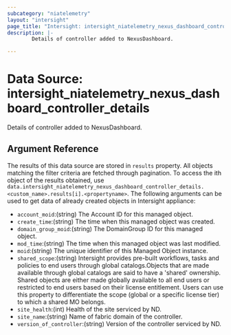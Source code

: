 ```yaml
---
subcategory: "niatelemetry"
layout: "intersight"
page_title: "Intersight: intersight_niatelemetry_nexus_dashboard_controller_details"
description: |-
        Details of controller added to NexusDashboard.

---
```


# Data Source: intersight_niatelemetry_nexus_dashboard_controller_details
Details of controller added to NexusDashboard.
## Argument Reference
The results of this data source are stored in `results` property.
All objects matching the filter criteria are fetched through pagination.
To access the ith object of the results obtained, use `data.intersight_niatelemetry_nexus_dashboard_controller_details.<custom_name>.results[i].<propertyname>`.
The following arguments can be used to get data of already created objects in Intersight appliance:
* `account_moid`:(string) The Account ID for this managed object. 
* `create_time`:(string) The time when this managed object was created. 
* `domain_group_moid`:(string) The DomainGroup ID for this managed object. 
* `mod_time`:(string) The time when this managed object was last modified. 
* `moid`:(string) The unique identifier of this Managed Object instance. 
* `shared_scope`:(string) Intersight provides pre-built workflows, tasks and policies to end users through global catalogs.Objects that are made available through global catalogs are said to have a 'shared' ownership. Shared objects are either made globally available to all end users or restricted to end users based on their license entitlement. Users can use this property to differentiate the scope (global or a specific license tier) to which a shared MO belongs. 
* `site_health`:(int) Health of the site serviced by ND. 
* `site_name`:(string) Name of fabric domain of the controller. 
* `version_of_controller`:(string) Version of the controller serviced by ND. 
 
